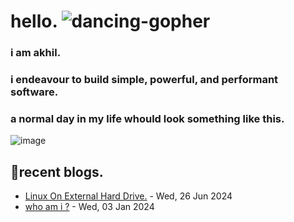 # hello. ![dancing-gopher](https://media.tenor.com/500rWqut3sMAAAAi/party-gopher.gif)

### i am **akhil**.
### i endeavour to build simple, powerful, and performant software.

### a normal day in my life whould look something like this.
![image](https://github.com/akhilsahuji/akhilsahuji/assets/46328560/b03b54be-40d2-476b-b14f-018d592fa82a)


## 📝recent blogs.
<!-- writing starts -->
* [Linux On External Hard Drive.](https://akhilsahuji.github.io/blog/post/run-linux/) - Wed, 26 Jun 2024
* [who am i ?](https://akhilsahuji.github.io/blog/page/about/) - Wed, 03 Jan 2024
<!-- writing ends -->
